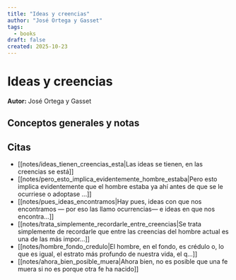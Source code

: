 ```yaml
---
title: "Ideas y creencias"
author: "José Ortega y Gasset"
tags:
  - books
draft: false
created: 2025-10-23
---
```


# Ideas y creencias

**Autor:** José Ortega y Gasset


## Conceptos generales y notas



## Citas
- [[notes/ideas_tienen_creencias_esta|Las ideas se tienen, en las creencias se está]]
- [[notes/pero_esto_implica_evidentemente_hombre_estaba|Pero esto implica evidentemente que el hombre estaba ya ahí antes de que se le ocurriese o adoptase ...]]
- [[notes/pues_ideas_encontramos|Hay pues, ideas con que nos encontramos — por eso las llamo ocurrencias— e ideas en que nos encontra...]]
- [[notes/trata_simplemente_recordarle_entre_creencias|Se trata simplemente de recordarle que entre las creencias del hombre actual es una de las más impor...]]
- [[notes/hombre_fondo_credulo|El hombre, en el fondo, es crédulo o, lo que es igual, el estrato más profundo de nuestra vida, el q...]]
- [[notes/ahora_bien_posible_muera|Ahora bien, no es posible que una fe muera si no es porque otra fe ha nacido]]

